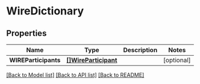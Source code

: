 # WireDictionary

## Properties
Name | Type | Description | Notes
------------ | ------------- | ------------- | -------------
**WIREParticipants** | [**[]WireParticipant**](WIREParticipant.md) |  | [optional] 

[[Back to Model list]](../README.md#documentation-for-models) [[Back to API list]](../README.md#documentation-for-api-endpoints) [[Back to README]](../README.md)


